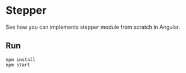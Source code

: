 # Stepper

See how you can implements stepper module from scratch in Angular.

## Run

```
npm install
npm start
```
